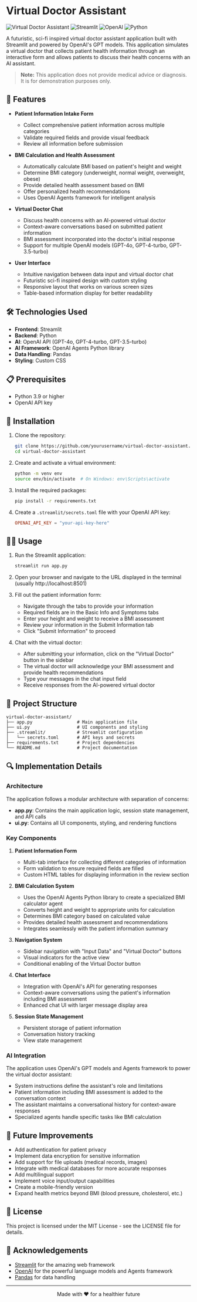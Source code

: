 # Virtual Doctor Assistant

![Virtual Doctor Assistant](https://img.shields.io/badge/Virtual%20Doctor-Assistant-blue)
![Streamlit](https://img.shields.io/badge/Streamlit-1.28.0-FF4B4B)
![OpenAI](https://img.shields.io/badge/OpenAI-GPT--4o-00A67E)
![Python](https://img.shields.io/badge/Python-3.9+-3776AB)

A futuristic, sci-fi inspired virtual doctor assistant application built with Streamlit and powered by OpenAI's GPT models. This application simulates a virtual doctor that collects patient health information through an interactive form and allows patients to discuss their health concerns with an AI assistant.

> **Note:** This application does not provide medical advice or diagnosis. It is for demonstration purposes only.

## 🌟 Features

- **Patient Information Intake Form**

  - Collect comprehensive patient information across multiple categories
  - Validate required fields and provide visual feedback
  - Review all information before submission

- **BMI Calculation and Health Assessment**

  - Automatically calculate BMI based on patient's height and weight
  - Determine BMI category (underweight, normal weight, overweight, obese)
  - Provide detailed health assessment based on BMI
  - Offer personalized health recommendations
  - Uses OpenAI Agents framework for intelligent analysis

- **Virtual Doctor Chat**

  - Discuss health concerns with an AI-powered virtual doctor
  - Context-aware conversations based on submitted patient information
  - BMI assessment incorporated into the doctor's initial response
  - Support for multiple OpenAI models (GPT-4o, GPT-4-turbo, GPT-3.5-turbo)

- **User Interface**
  - Intuitive navigation between data input and virtual doctor chat
  - Futuristic sci-fi inspired design with custom styling
  - Responsive layout that works on various screen sizes
  - Table-based information display for better readability

## 🛠️ Technologies Used

- **Frontend**: Streamlit
- **Backend**: Python
- **AI**: OpenAI API (GPT-4o, GPT-4-turbo, GPT-3.5-turbo)
- **AI Framework**: OpenAI Agents Python library
- **Data Handling**: Pandas
- **Styling**: Custom CSS

## 📋 Prerequisites

- Python 3.9 or higher
- OpenAI API key

## 🚀 Installation

1. Clone the repository:

   ```bash
   git clone https://github.com/yourusername/virtual-doctor-assistant.git
   cd virtual-doctor-assistant
   ```

2. Create and activate a virtual environment:

   ```bash
   python -m venv env
   source env/bin/activate  # On Windows: env\Scripts\activate
   ```

3. Install the required packages:

   ```bash
   pip install -r requirements.txt
   ```

4. Create a `.streamlit/secrets.toml` file with your OpenAI API key:
   ```toml
   OPENAI_API_KEY = "your-api-key-here"
   ```

## 🏃‍♂️ Usage

1. Run the Streamlit application:

   ```bash
   streamlit run app.py
   ```

2. Open your browser and navigate to the URL displayed in the terminal (usually http://localhost:8501)

3. Fill out the patient information form:

   - Navigate through the tabs to provide your information
   - Required fields are in the Basic Info and Symptoms tabs
   - Enter your height and weight to receive a BMI assessment
   - Review your information in the Submit Information tab
   - Click "Submit Information" to proceed

4. Chat with the virtual doctor:
   - After submitting your information, click on the "Virtual Doctor" button in the sidebar
   - The virtual doctor will acknowledge your BMI assessment and provide health recommendations
   - Type your messages in the chat input field
   - Receive responses from the AI-powered virtual doctor

## 📁 Project Structure

```
virtual-doctor-assistant/
├── app.py                 # Main application file
├── ui.py                  # UI components and styling
├── .streamlit/            # Streamlit configuration
│   └── secrets.toml       # API keys and secrets
├── requirements.txt       # Project dependencies
└── README.md              # Project documentation
```

## 🔍 Implementation Details

### Architecture

The application follows a modular architecture with separation of concerns:

- **app.py**: Contains the main application logic, session state management, and API calls
- **ui.py**: Contains all UI components, styling, and rendering functions

### Key Components

1. **Patient Information Form**

   - Multi-tab interface for collecting different categories of information
   - Form validation to ensure required fields are filled
   - Custom HTML tables for displaying information in the review section

2. **BMI Calculation System**

   - Uses the OpenAI Agents Python library to create a specialized BMI calculator agent
   - Converts height and weight to appropriate units for calculation
   - Determines BMI category based on calculated value
   - Provides detailed health assessment and recommendations
   - Integrates seamlessly with the patient information summary

3. **Navigation System**

   - Sidebar navigation with "Input Data" and "Virtual Doctor" buttons
   - Visual indicators for the active view
   - Conditional enabling of the Virtual Doctor button

4. **Chat Interface**

   - Integration with OpenAI's API for generating responses
   - Context-aware conversations using the patient's information including BMI assessment
   - Enhanced chat UI with larger message display area

5. **Session State Management**
   - Persistent storage of patient information
   - Conversation history tracking
   - View state management

### AI Integration

The application uses OpenAI's GPT models and Agents framework to power the virtual doctor assistant:

- System instructions define the assistant's role and limitations
- Patient information including BMI assessment is added to the conversation context
- The assistant maintains a conversational history for context-aware responses
- Specialized agents handle specific tasks like BMI calculation

## 🔮 Future Improvements

- Add authentication for patient privacy
- Implement data encryption for sensitive information
- Add support for file uploads (medical records, images)
- Integrate with medical databases for more accurate responses
- Add multilingual support
- Implement voice input/output capabilities
- Create a mobile-friendly version
- Expand health metrics beyond BMI (blood pressure, cholesterol, etc.)

## 📄 License

This project is licensed under the MIT License - see the LICENSE file for details.

## 🙏 Acknowledgements

- [Streamlit](https://streamlit.io/) for the amazing web framework
- [OpenAI](https://openai.com/) for the powerful language models and Agents framework
- [Pandas](https://pandas.pydata.org/) for data handling

---

<p align="center">
  Made with ❤️ for a healthier future
</p>
